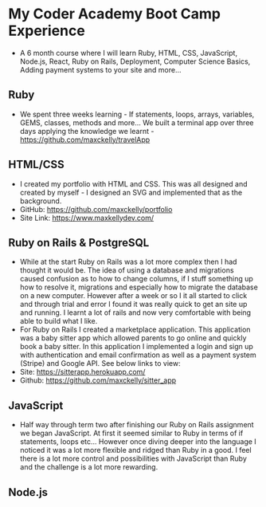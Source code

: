 # My Coder Academy Boot Camp Experience

- A 6 month course where I will learn Ruby, HTML, CSS, JavaScript, Node.js, React, Ruby on Rails, Deployment, Computer Science Basics, Adding payment systems to your site and more...

## Ruby 

- We spent three weeks learning - If statements, loops, arrays, variables, GEMS, classes, methods and more... We built a terminal app over three days applying the knowledge we learnt - https://github.com/maxckelly/travelApp 

## HTML/CSS

- I created my portfolio with HTML and CSS. This was all designed and created by myself - I designed an SVG and implemented that as the background.
- GitHub: https://github.com/maxckelly/portfolio 
- Site Link: https://www.maxkellydev.com/ 

## Ruby on Rails & PostgreSQL

- While at the start Ruby on Rails was a lot more complex then I had thought it would be. The idea of using a database and migrations caused confusion as to how to change columns, if I stuff something up how to resolve it, migrations and especially how to migrate the database on a new computer. However after a week or so I it all started to click and through trial and error I found it was really quick to get an site up and running. I learnt a lot of rails and now very comfortable with being able to build what I like. 
- For Ruby on Rails I created a marketplace application. This application was a baby sitter app which allowed parents to go online and quickly book a baby sitter. In this application I implemented a login and sign up with authentication and email confirmation as well as a payment system (Stripe) and Google API. See below links to view:
- Site: https://sitterapp.herokuapp.com/ 
- Github: https://github.com/maxckelly/sitter_app

## JavaScript

- Half way through term two after finishing our Ruby on Rails assignment we began JavaScript. At first it seemed similar to Ruby in terms of if statements, loops etc... However once diving deeper into the language I noticed it was a lot more flexible and ridged than Ruby in a good. I feel there is a lot more control and possibilities with JavaScript than Ruby and the challenge is a lot more rewarding. 


## Node.js

